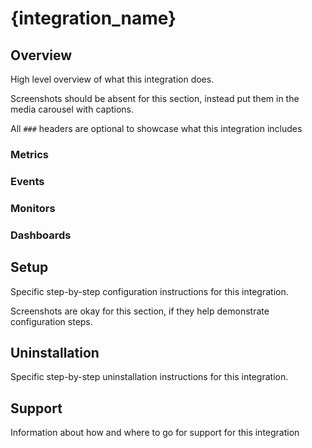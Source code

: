# {integration_name}

## Overview
High level overview of what this integration does.

Screenshots should be absent for this section, instead put them in the media carousel with captions.

All `###` headers are optional to showcase what this integration includes

### Metrics

### Events

### Monitors

### Dashboards

## Setup
Specific step-by-step configuration instructions for this integration.

Screenshots are okay for this section, if they help demonstrate configuration steps.

## Uninstallation
Specific step-by-step uninstallation instructions for this integration.

## Support
Information about how and where to go for support for this integration
